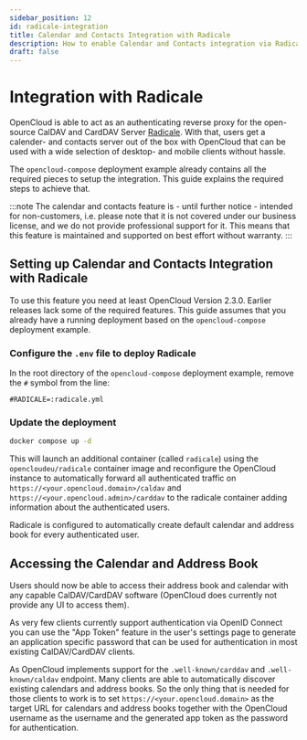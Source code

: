 ```yaml
---
sidebar_position: 12
id: radicale-integration
title: Calendar and Contacts Integration with Radicale
description: How to enable Calendar and Contacts integration via Radicale in OpenCloud.
draft: false
---
```


# Integration with Radicale

OpenCloud is able to act as an authenticating reverse proxy for the open-source
CalDAV and CardDAV Server [Radicale](https://radicale.org). With that, users
get a calender- and contacts server out of the box with OpenCloud that can be
used with a wide selection of desktop- and mobile clients without hassle.

The `opencloud-compose` deployment example already contains all the required pieces to
setup the integration. This guide explains the required steps to achieve that.

:::note
The calendar and contacts feature is - until further notice - intended for
non-customers, i.e. please note that it is not covered under our business
license, and we do not provide professional support for it. This means that
this feature is maintained and supported on best effort without warranty.
:::

## Setting up Calendar and Contacts Integration with Radicale

To use this feature you need at least OpenCloud Version 2.3.0. Earlier releases lack
some of the required features. This guide assumes that you already have a running
deployment based on the `opencloud-compose` deployment example.

### Configure the `.env` file to deploy Radicale

In the root directory of the `opencloud-compose` deployment example,
remove the `#` symbol from the line:

```env
#RADICALE=:radicale.yml
```

### Update the deployment

```bash
docker compose up -d
```

This will launch an additional container (called `radicale`) using the
`opencloudeu/radicale` container image and reconfigure the OpenCloud instance
to automatically forward all authenticated traffic on
`https://<your.opencloud.domain>/caldav` and
`https://<your.opencloud.admin>/carddav` to the radicale container adding
information about the authenticated users.

Radicale is configured to automatically create default calendar and address book for every authenticated user.

## Accessing the Calendar and Address Book

Users should now be able to access their address book and calendar with any
capable CalDAV/CardDAV software (OpenCloud does currently not provide any UI
to access them).

As very few clients currently support authentication via OpenID Connect you can use
the "App Token" feature in the user's settings page to generate an application specific
password that can be used for authentication in most existing CalDAV/CardDAV clients.

As OpenCloud implements support for the `.well-known/carddav` and `.well-known/caldav`
endpoint. Many clients are able to automatically discover existing calendars and
address books. So the only thing that is needed for those clients to work is
to set `https://<your.opencloud.domain>` as the target URL for calendars and
address books together with the OpenCloud username as the username and the
generated app token as the password for authentication.
